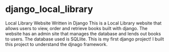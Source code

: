 # django_local_library
Local Library Website Written in Django
This is a Local Library website that allows users to view, order and retrieve books built with django. The website has an admin site that manages the database and lends out books to users. The database used is SQLlite. This is my first django project! I built this project to understand the djnago framework. 
